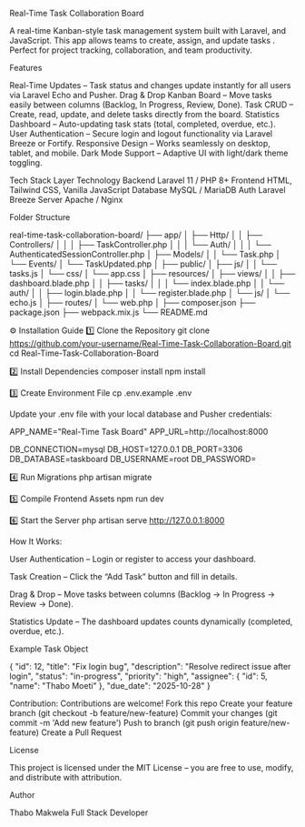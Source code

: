 Real-Time Task Collaboration Board

A real-time Kanban-style task management system built with Laravel, and JavaScript.
This app allows teams to create, assign, and update tasks . Perfect for project tracking, collaboration, and team productivity.

 Features

 Real-Time Updates – Task status and changes update instantly for all users via Laravel Echo and Pusher.
 Drag & Drop Kanban Board – Move tasks easily between columns (Backlog, In Progress, Review, Done).
 Task CRUD – Create, read, update, and delete tasks directly from the board.
 Statistics Dashboard – Auto-updating task stats (total, completed, overdue, etc.).
 User Authentication – Secure login and logout functionality via Laravel Breeze or Fortify.
 Responsive Design – Works seamlessly on desktop, tablet, and mobile.
 Dark Mode Support – Adaptive UI with light/dark theme toggling.

 Tech Stack
    Layer	Technology
    Backend	Laravel 11 / PHP 8+
    Frontend	HTML, Tailwind CSS, Vanilla JavaScript
    Database	MySQL / MariaDB
    Auth	Laravel Breeze
    Server	Apache / Nginx

Folder Structure

real-time-task-collaboration-board/
├── app/
│   ├── Http/
│   │   ├── Controllers/
│   │   │   ├── TaskController.php
│   │   │   └── Auth/
│   │   │       └── AuthenticatedSessionController.php
│   ├── Models/
│   │   └── Task.php
│   └── Events/
│       └── TaskUpdated.php
│
├── public/
│   ├── js/
│   │   └── tasks.js
│   └── css/
│       └── app.css
│
├── resources/
│   ├── views/
│   │   ├── dashboard.blade.php
│   │   ├── tasks/
│   │   │   └── index.blade.php
│   │   └── auth/
│   │       ├── login.blade.php
│   │       └── register.blade.php
│   └── js/
│       └── echo.js
│
├── routes/
│   └── web.php
│
├── composer.json
├── package.json
├── webpack.mix.js
└── README.md


⚙️ Installation Guide
1️⃣ Clone the Repository
    git clone https://github.com/your-username/Real-Time-Task-Collaboration-Board.git
    cd Real-Time-Task-Collaboration-Board
    
2️⃣ Install Dependencies
    composer install
    npm install

3️⃣ Create Environment File
    cp .env.example .env

Update your .env file with your local database and Pusher credentials:

APP_NAME="Real-Time Task Board"
APP_URL=http://localhost:8000

DB_CONNECTION=mysql
DB_HOST=127.0.0.1
DB_PORT=3306
DB_DATABASE=taskboard
DB_USERNAME=root
DB_PASSWORD=

4️⃣ Run Migrations
    php artisan migrate

5️⃣ Compile Frontend Assets
    npm run dev

6️⃣ Start the Server
    php artisan serve
    http://127.0.0.1:8000

How It Works:

User Authentication – Login or register to access your dashboard.

Task Creation – Click the “Add Task” button and fill in details.

Drag & Drop – Move tasks between columns (Backlog → In Progress → Review → Done).

Statistics Update – The dashboard updates counts dynamically (completed, overdue, etc.).

Example Task Object

{
  "id": 12,
  "title": "Fix login bug",
  "description": "Resolve redirect issue after login",
  "status": "in-progress",
  "priority": "high",
  "assignee": {
    "id": 5,
    "name": "Thabo Moeti"
  },
  "due_date": "2025-10-28"
}


Contribution:
Contributions are welcome!
Fork this repo
Create your feature branch (git checkout -b feature/new-feature)
Commit your changes (git commit -m 'Add new feature')
Push to branch (git push origin feature/new-feature)
Create a Pull Request


License

This project is licensed under the MIT License – you are free to use, modify, and distribute with attribution.

Author

Thabo Makwela
Full Stack Developer


